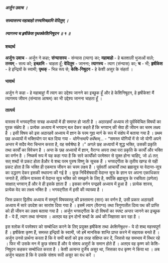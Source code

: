 ##### अर्जुन उवाच ।
##### सन्न्यासस्य महाबाहो तत्त्वमिच्छामि वेदितुम् ।
##### त्यागस्य च हृषीकेश पृथक्केशिनिषूदन ॥ १ ॥

#### शब्दार्थ

**अर्जुनः उवाच** - अर्जुन ने कहा; **संन्यासस्य** - संन्यास (त्याग) का; **महाबाहो** - हे बलशाली भुजाओं वाले; **तत्त्वम्** - सत्य को; **इच्छामि** - चाहता हूँ; **वेदितुम** - जानना; **त्यागस्य** - त्याग (संन्यास) का; **च** - भी; **हृषीकेश** - हे इन्द्रियों के स्वामी; **पृथक्** - भिन्न रूप से; **केशि-निषूदन** - हे केशी असुर के संहर्ता ।

#### भावार्थ

अर्जुन ने कहा - हे महाबाहु! मैं त्याग का उद्देश्य जानने का इच्छुक हूँ और हे केशिनिषूदन, हे हृषीकेश! मैं त्यागमय जीवन (संन्यास आश्रम) का भी उद्देश्य जानना चाहता हूँ ।

#### तात्पर्य

वास्तव में भगवद्गीता सत्रह अध्यायों में ही समाप्त हो जाती है । अठारहवाँ अध्याय तो पूर्वविवेचित विषयों का पूरक संक्षेप है । प्रत्येक अध्याय में भगवान् बल देकर कहते हैं कि भगवान् की सेवा ही जीवन का चरम लक्ष्य है । इसी विषय को इस अठारहवें अध्याय में ज्ञान के परम गुह्य मार्ग के रूप में संक्षेप में बताया गया है । प्रथम छह अध्यायों में भक्तियोग पर बल दिया गया - *योगिनामपि सर्वेषाम्*... - “समस्त योगियों में से जो योगी अपने अन्तर में सदैव मेरा चिन्तन करता है, वह सर्वश्रेष्ठ है ।” अगले छह अध्यायों में शुद्ध भक्ति, उसकी प्रकृति तथा कार्यों का विवेचन है । अन्त के छह अध्यायों में ज्ञान, वैराग्य अपरा तथा परा प्रकृति के कार्यों और भक्ति का वर्णन है । निष्कर्ष रूप में यह कहा गया है कि सारे कार्योंको परमेश्वर से युक्त होना चाहिए, जो ॐ तत् सत् शब्दों से प्रकट होता हैऔर ये शब्द परम पुरुष विष्णु के सूचक हैं । भगवद्गीता के तृतीय खण्ड से यही प्रकट होता है कि भक्ति ही एकमात्र जीवन का चरम लक्ष्य है । पूर्ववर्ती आचार्यों तथा ब्रह्मसूत्र या वेदान्त-सूत्र का उद्धरण देकर इसकी स्थापना की गई है । कुछ निर्विशेषवादी वेदान्त सूत्र के ज्ञान पर अपना एकाधिकार जनाते हैं, लेकिन वास्तव में वेदान्त सूत्र भक्ति को समझने के लिए है, क्योंकि ब्रह्मसूत्र के रचयिता (प्रणेता) साक्षात् भगवान् हैं और वे ही इसके ज्ञाता हैं । इसका वर्णन पन्द्रहवें अध्याय में हुआ है । प्रत्येक शास्त्र, प्रत्येक वेद का लक्ष्य भक्ति है । भगवद्गीता में इसी की व्याख्या है ।

जिस प्रकार द्वितीय अध्याय में सम्पूर्ण विषयवस्तु की प्रस्तावना (सार) का वर्णन है, उसी प्रकार अठारहवें अध्याय में सारे उपदेश का सारांश दिया गया है । इसमें त्याग (वैराग्य) तथा त्रिगुणातीत दिव्य पथ की प्राप्ति को ही जीवन का लक्ष्य बताया गया है । अर्जुन भगवद्गीता के दो विषयों का स्पष्ट अन्तर जानने का इच्छुक है - ये हैं, त्याग तथा संन्यास । अतएव वह इन दोनों शब्दों के अर्थ की जिज्ञासा कर रहा है ।

इस श्लोक में परमेश्वर को सम्बोधित करने के लिए प्रयुक्त हृषीकेश तथा *केशिनिषूदन* - ये दो शब्द महत्त्वपूर्ण हैं । हृषीकेश कृष्ण हैं, समस्त इन्द्रियों के स्वामी, जो हमें मानसिक शान्ति प्राप्त करने में सहायक बनते हैं । अर्जुन उनसे प्रार्थना करता है कि वे सभी बातों को इस तरह संक्षिप्त कर दें, जिससे वह समभाव में स्थिर रहे । फिर भी उसके मन में कुछ संशय हैं और ये संशय असुरों के समान होते हैं । अतएव वह कृष्ण को केशि-निषूदन कहकर सम्बोधित करता है । केशी अत्यन्त दुर्जेय असुर था, जिसका वध कृष्ण ने किया था । अब अर्जुन चाहता है कि वे उसके संशय रूपी असुर का वध करें ।